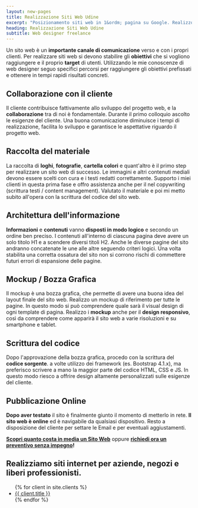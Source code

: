 ```yaml
---
layout: new-pages
title: Realizzazione Siti Web Udine
excerpt: "Posizionamento siti web in 1&ordm; pagina su Google. Realizzo siti internet di successo per far crescere la tua attività. Raggiungi nuovi clienti, aumenta il fatturato."
heading: Realizzazione Siti Web Udine
subtitle: Web designer freelance
---
```

Un sito web è un **importante canale di comunicazione** verso e con i propri clienti. Per realizzare siti web si devono stabilire gli **obiettivi** che si vogliono raggiungere e il proprio **target** di utenti. Utilizzando le mie conoscenze di web designer seguo specifici percorsi per raggiungere gli obiettivi prefissati e ottenere in tempi rapidi risultati concreti.

## Collaborazione con il cliente

Il cliente contribuisce fattivamente allo sviluppo del progetto web, e la **collaborazione** tra di noi è fondamentale. Durante il primo colloquio ascolto le esigenze del cliente. Una buona comunicazione diminuisce i tempi di realizzazione, facilita lo sviluppo e garantisce le aspettative riguardo il progetto web.

## Raccolta del materiale

La raccolta di **loghi**, **fotografie**, **cartella colori** e quant'altro è il primo step per realizzare un sito web di successo. Le immagini e altri contenuti mediali devono essere scelti con cura e i testi redatti correttamente. Supporto i miei clienti in questa prima fase e offro assistenza anche per il nel copywriting (scrittura testi / content management). Valutato il materiale e poi mi metto subito all'opera con la scrittura del codice del sito web.

## Architettura dell'informazione

**Informazioni** e **contenuti** vanno **disposti in modo logico** e secondo un ordine ben preciso. I contenuti all'interno di ciascuna pagina deve avere un solo titolo H1 e a scendere diversi titoli H2. Anche le diverse pagine del sito andranno concatenate le une alle altre seguendo criteri logici. Una volta stabilita una corretta ossatura del sito non si corrono rischi di commettere futuri errori di espansione delle pagine.

## Mockup / Bozza Grafica

Il mockup è una bozza grafica, che permette di avere una buona idea del layout finale del sito web. Realizzo un mockup di riferimento per tutte le pagine. In questo modo si può comprendere quale sarà il visual design di ogni template di pagina. Realizzo i **mockup** anche per il **design responsivo**, così da comprendere come apparirà il sito web a varie risoluzioni e su smartphone e tablet.

## Scrittura del codice

Dopo l'approvazione della bozza grafica, procedo con la scrittura del **codice sorgente**. a volte utilizzo dei framework (es. Bootstrap 4.1.x), ma preferisco scrivere a mano la maggior parte del codice HTML, CSS e JS. In questo modo riesco a offrire design altamente personalizzati sulle esigenze del cliente.

## Pubblicazione Online

**Dopo aver testato** il sito è finalmente giunto il momento di metterlo in rete. **Il sito web è online** ed è navigabile da qualsiasi dispositivo. Resto a disposizione del cliente per settare le Email e per eventuali aggiustamenti.

**[Scopri quanto costa in media un Sito Web](/jekyll-website/quanto-costa-un-sito-web/)** oppure  **[richiedi ora un preventivo senza impegno](/contatti/)!**

<h2>Realizziamo siti internet per aziende, negozi e liberi professionisti.</h2>
<ul>
  {% for client in site.clients %}
    <li>
      <a href="{{ site.baseurl }}{{ client.url }}" title="Vedi esempio di siti web per {{ client.subtitle }}">
        {{ client.title }}
      </a>
    </li>
  {% endfor %}
</ul>
